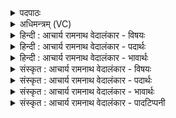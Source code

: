 <details><summary>पदपाठः</summary>

स꣡न꣢꣯। ज्यो꣡तिः꣢꣯। सन꣢। स्वः꣢। वि꣡श्वा꣢꣯। च꣣। सोम। सौ꣡भ꣢꣯गा। सौ। भ꣣गा। अ꣡थ꣢꣯। नः꣣। व꣡स्य꣢꣯सः। कृ꣣धि। १०४८।
</details>

<details><summary>अधिमन्त्रम् (VC)</summary>

- पवमानः सोमः
- हिरण्यस्तूप आङ्गिरसः
- गायत्री
- षड्जः
</details>

<details><summary>हिन्दी : आचार्य रामनाथ वेदालंकार - विषयः</summary>

आगे पुनः जीवात्मा को उद्बोधन है।
</details>

<details><summary>हिन्दी : आचार्य रामनाथ वेदालंकार - पदार्थः</summary>

पदार्थान्वयभाषाः -  हे (सोम) अग्रेगामी जीवात्मन् ! तू (ज्योतिः) दिव्य प्रकाश को (सन) प्राप्त कर, (स्वः) ब्रह्मानन्द को (सन) प्राप्त कर, (विश्वा च) और सब (सौभगा) सौभाग्यों को (सन) प्राप्त कर। (अथ) और उसके अनन्तर (नः) हमें भी (वस्यसः) अतिशय ऐश्वर्यवान् (कृधि) कर ॥२॥
</details>

<details><summary>हिन्दी : आचार्य रामनाथ वेदालंकार - भावार्थः</summary>

भावार्थभाषाः -  जीवात्मा ने सबसे उत्कृष्ट मानव-शरीर सब प्रकार की उन्नति करने के लिए प्राप्त किया है। इसलिए उसे चाहिए कि आध्यात्मिक और भौतिक सभी क्षेत्रों में उत्कर्ष प्राप्त करे ॥२॥
</details>

<details><summary>संस्कृत : आचार्य रामनाथ वेदालंकार - विषयः</summary>

अथ पुनरपि जीवात्मा समुद्बोध्यते।
</details>

<details><summary>संस्कृत : आचार्य रामनाथ वेदालंकार - पदार्थः</summary>

पदार्थान्वयभाषाः -  हे (सोम) अग्रगामिन् जीवात्मन् ! त्वम् (ज्योतिः) दिव्यं प्रकाशं (सन) संभजस्व, (स्वः) ब्रह्मानन्दं च (सन) संभजस्व, (विश्वा च) विश्वानि च (सौभगा) सौभगानि सौभाग्यानि (सन) संभजस्व। (अथ) तदनन्तरं च (नः) अस्मानपि (वस्यसः) वसीयसः,अतिशयेन वसुमतः (कृधि) कुरु ॥२॥
</details>

<details><summary>संस्कृत : आचार्य रामनाथ वेदालंकार - भावार्थः</summary>

भावार्थभाषाः -  जीवात्मना सर्वोत्कृष्टो मानवदेहः सर्वविधोन्नतिकरणाय प्राप्तोऽस्ति। अतस्तेनाध्यात्मिकेषु भौतिकेषु च सर्वेष्वेव क्षेत्रेषूत्कर्षः सम्पादनीयः ॥२॥
</details>

<details><summary>संस्कृत : आचार्य रामनाथ वेदालंकार - पादटिप्पनी</summary>

टिप्पणी:   १. ऋ० ९।४।२।
</details>